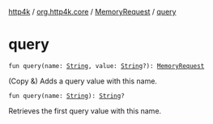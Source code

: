 [http4k](../../index.md) / [org.http4k.core](../index.md) / [MemoryRequest](index.md) / [query](./query.md)

# query

`fun query(name: `[`String`](https://kotlinlang.org/api/latest/jvm/stdlib/kotlin/-string/index.html)`, value: `[`String`](https://kotlinlang.org/api/latest/jvm/stdlib/kotlin/-string/index.html)`?): `[`MemoryRequest`](index.md)

(Copy &amp;) Adds a query value with this name.

`fun query(name: `[`String`](https://kotlinlang.org/api/latest/jvm/stdlib/kotlin/-string/index.html)`): `[`String`](https://kotlinlang.org/api/latest/jvm/stdlib/kotlin/-string/index.html)`?`

Retrieves the first query value with this name.

